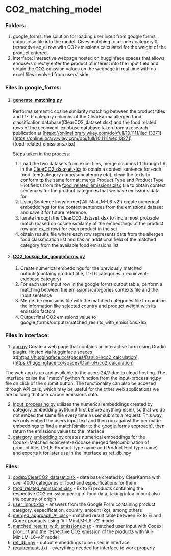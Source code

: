 # CO2_matching_model

### Folders:

1. google_forms: the solution for loading user input from google forms output xlsx file into the model. Gives matching to a codex category & respective ex_ei row with CO2 emissions calculated for the weight of the product entered.
2. interface: interactive webpage hosted on hugginface spaces that allows endusers directly enter the product of interest into the input field and obtain the CO2 emission values on the webpage in real time with no excel files involved from users' side.

### Files in google_forms:

1. #### [generate_matching.py](google_forms/generate_matching.py)

   Performs semantic cosine similarity matching between the product titles and L1-L6 category columns of the ClearKarma allergen food classification database(ClearCO2_dataset.xlsx) and the food related rows of the ecoinvent-exiobase database taken from a research publication at [https://onlinelibrary.wiley.com/doi/full/10.1111/jiec.13271](https://onlinelibrary.wiley.com/doi/full/10.1111/jiec.13271) (food_related_emissions.xlsx)

   Steps taken in the process:


   1. Load the two datasets from excel files, merge columns L1 through L6 in the [ClearCO2_dataset.xlsx](resources/ClearCO2_dataset.xlsx) to obtain a context sentence for each food item(category name/subcategory etc), clean the texts to conform tp the same format; merge Product Type and Product Type Hiot fields from the [food_related_emissions.xlsx](resources/food_related_emissions.xlsx) file to obtain context sentences for the product categories that we have emissions data for.
   2. Using SentenceTransformer('All-MiniLM-L6-v2') create numerical embedddings for the context sentences from the emissions dataset and save it for future reference.
   3. iterate through the ClearCO2_dataset.xlsx to find a most probable match (based on cosine similarity of the embeddings of the product row and ex_ei row) for each product in the set.
   4. obtain results file where each row represents data from the allergen food classification list and has an additional field of the matched category from the available food emissions list
2. #### [CO2_lookup_for_googleforms.py](google_forms/CO2_lookup_for_googleforms.py)


   1. Create numerical embeddings for the previously matched outputs(containg product title, L1-L6 categories + ecoinvent-exiobase category)
   2. For each user input row in the google forms output table, perform a matching between the emissions/categories contexts file and the input sentence
   3. Merge the emissions file with the matched categories file to combine the information like selected country and product weight  with its emission factors
   4. Output final CO2 emissions value to google_forms/outputs/matched_results_with_emissions.xlsx

### Files in interface:

1. [app.py](interface/app.py)
	Create a web page that contains an interactive form using Gradio plugin. Hosted via hugginface spaces at[https://huggingface.co/spaces/DaniloH/co2_calculation](https://huggingface.co/spaces/DaniloH/co2_calculation)

The web app is up and available to the users 24/7 due to cloud hosting. The interface callse the "match" python function from the input-processing.py file on click of the submit button. The functionality can also be accesed through API calls, which may be useful for the other web applications we are building that use carbon emissions data.

2. [input_processing.py](interface/input_processing.py) utilizes the numerical embeddings created by category_embedding.py(Run it first before anything else!), so that we do not embed the same file every time a user submits a request. This way, we only embed the users input text and then run against the per made embeddings to find a match(similar to the google forms approach), then return the emissions values to the interface
3. [category_embedding.py](interface/category_embedding.py) creates numerical embeddings for the Codex+Matched ecoinvent-exiobase merged file(combination of product title, L1-L6, Product Type name and Product Hiot type name) and exports it for later use in the interface as ref_db.npy

### Files:


1. [codex/ClearCO2_dataset.xlsx](resources/ClearCO2_dataset.xlsx) - data base created by ClearKarma with over 4000 categories of food and especifications for them
2. [food_related_emissions.xlsx](resources/food_related_emissions.xlsx) - Ex to Ei products containing the respective CO2 emission per kg of food data, taking intoa ccount also the country of origin
3. [user_input.xlsx](google_forms/user_input.xlsx) - answers from the Google Form containing product category, especification, country, amount (kg), among others
4. [merged_approach_All.xlsx](outputs/merged_approach_All.xlsx) - matched result table between Ex to Ei and Codex products using 'All-MiniLM-L6-v2' model
5. [matched_results_with_emissions.xlsx](outputs/matched_results_with_emissions.xlsx) - matched user input with Codex product and the respective CO2 emission of the products with 'All-MiniLM-L6-v2' model
6. [ref_db.npy](resources/ref_db.npy) - output embeddings to be used in interface
7. [requirements.txt](requirements.txt) - everything needed for interface to work properly
